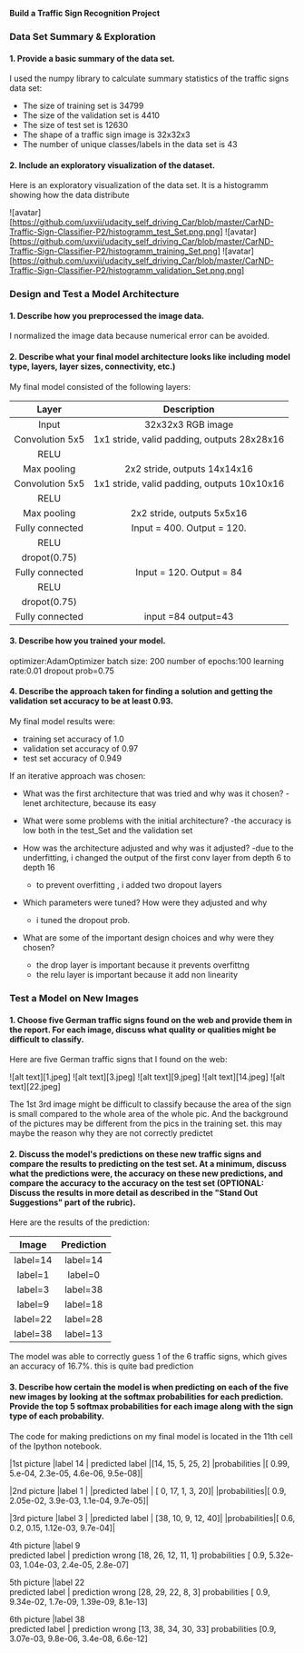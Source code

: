 

**Build a Traffic Sign Recognition Project**



### Data Set Summary & Exploration

#### 1. Provide a basic summary of the data set.

I used the numpy library to calculate summary statistics of the traffic
signs data set:

* The size of training set is 34799
* The size of the validation set is 4410
* The size of test set is 12630
* The shape of a traffic sign image is 32x32x3
* The number of unique classes/labels in the data set is 43

#### 2. Include an exploratory visualization of the dataset.

Here is an exploratory visualization of the data set. It is a histogramm showing how the data distribute

![avatar][https://github.com/uxvii/udacity_self_driving_Car/blob/master/CarND-Traffic-Sign-Classifier-P2/histogramm_test_Set.png.png]
![avatar][https://github.com/uxvii/udacity_self_driving_Car/blob/master/CarND-Traffic-Sign-Classifier-P2/histogramm_training_Set.png]
![avatar][https://github.com/uxvii/udacity_self_driving_Car/blob/master/CarND-Traffic-Sign-Classifier-P2/histogramm_validation_Set.png.png]


### Design and Test a Model Architecture

#### 1. Describe how you preprocessed the image data.

 I normalized the image data because numerical error can be avoided.


#### 2. Describe what your final model architecture looks like including model type, layers, layer sizes, connectivity, etc.) 

My final model consisted of the following layers:

| Layer         		|     Description	        					| 
|:---------------------:|:---------------------------------------------:| 
| Input         		| 32x32x3 RGB image   							| 
| Convolution 5x5     	| 1x1 stride, valid padding, outputs 28x28x16 	|
| RELU					|										
| Max pooling	      	| 2x2 stride,  outputs 14x14x16 
| Convolution 5x5	    | 1x1 stride, valid padding, outputs 10x10x16 | 
| RELU					|										
| Max pooling	      	| 2x2 stride,  outputs 5x5x16|				
| Fully connected	| Input = 400. Output = 120.|
|RELU|
|dropot(0.75)|
| Fully connected	| Input = 120. Output = 84|
|RELU|
|dropot(0.75)|       									
| Fully connected	|input =84   output=43 		|								

#### 3. Describe how you trained your model. 
optimizer:AdamOptimizer
batch size: 200
number of epochs:100
learning rate:0.01
dropout prob=0.75

#### 4. Describe the approach taken for finding a solution and getting the validation set accuracy to be at least 0.93. 

My final model results were:
* training set accuracy of 1.0
* validation set accuracy of 0.97
* test set accuracy of 0.949

If an iterative approach was chosen:
* What was the first architecture that was tried and why was it chosen?
  -lenet architecture, because its easy 

* What were some problems with the initial architecture?
  -the accuracy is low both in the test_Set and the validation set

* How was the architecture adjusted and why was it adjusted? 
  -due to the underfitting, i changed the output of the first conv layer from depth 6 to depth 16
  - to prevent overfitting , i added two dropout layers
	
* Which parameters were tuned? How were they adjusted and why
  - i tuned the dropout prob.

* What are some of the important design choices and why were they chosen? 
  - the drop layer is important because it prevents overfittng
  - the relu layer is important because it add non linearity



### Test a Model on New Images

#### 1. Choose five German traffic signs found on the web and provide them in the report. For each image, discuss what quality or qualities might be difficult to classify.

Here are five German traffic signs that I found on the web:

![alt text][1.jpeg] ![alt text][3.jpeg] ![alt text][9.jpeg] 
![alt text][14.jpeg] ![alt text][22.jpeg]

The 1st 3rd image might be difficult to classify because the area of the sign is small compared to the whole area of the whole pic. And the background of the pictures may be different from the pics in the training set. this may maybe the reason why they are not correctly predictet

#### 2. Discuss the model's predictions on these new traffic signs and compare the results to predicting on the test set. At a minimum, discuss what the predictions were, the accuracy on these new predictions, and compare the accuracy to the accuracy on the test set (OPTIONAL: Discuss the results in more detail as described in the "Stand Out Suggestions" part of the rubric).

Here are the results of the prediction:

| Image			        |     Prediction	        					| 
|:---------------------:|:---------------------------------------------:| 
| label=14      		| label=14  									| 
| label=1     			| label=0 |
| label=3			|label=38 	|									
| label=9	      		| label=18 	|
| label=22		        | label=28      	   	|
| label=38	                | label=13    	   	   |

The model was able to correctly guess 1 of the 6 traffic signs, which gives an accuracy of 16.7%. this is quite bad prediction

#### 3. Describe how certain the model is when predicting on each of the five new images by looking at the softmax probabilities for each prediction. Provide the top 5 softmax probabilities for each image along with the sign type of each probability. 
The code for making predictions on my final model is located in the 11th cell of the Ipython notebook.

|1st picture   |label 14    |
predicted label  |[14, 15,  5, 25,  2]
|probabilities |[  0.99,   5.e-04,   2.3e-05, 4.6e-06, 9.5e-08]|


|2nd picture   |label 1   |
|predicted label  | [ 0, 17,  1,  3, 20]|
|probabilities|[ 0.9,   2.05e-02,   3.9e-03, 1.1e-04,   9.7e-05]|

|3rd picture   |label 3   |
|predicted label  | [38, 10,  9, 12, 40]|
|probabilities|[  0.6,   0.2,   0.15, 1.12e-03,   9.7e-04]|

4th picture   |label 9   
predicted label  | prediction wrong
[18, 26, 12, 11,  1]
probabilities
[  0.9,   5.32e-03,   1.04e-03, 2.4e-05,   2.8e-07]

5th picture   |label 22   
predicted label  | prediction wrong
[28, 29, 22,  8,  3]
probabilities
[ 0.9,   9.34e-02,   1.7e-09, 1.39e-09,   8.1e-13]


6th picture   |label 38  
predicted label  | prediction wrong
[13, 38, 34, 30, 33]
probabilities
[0.9,   3.07e-03,   9.8e-06, 3.4e-08,   6.6e-12]

